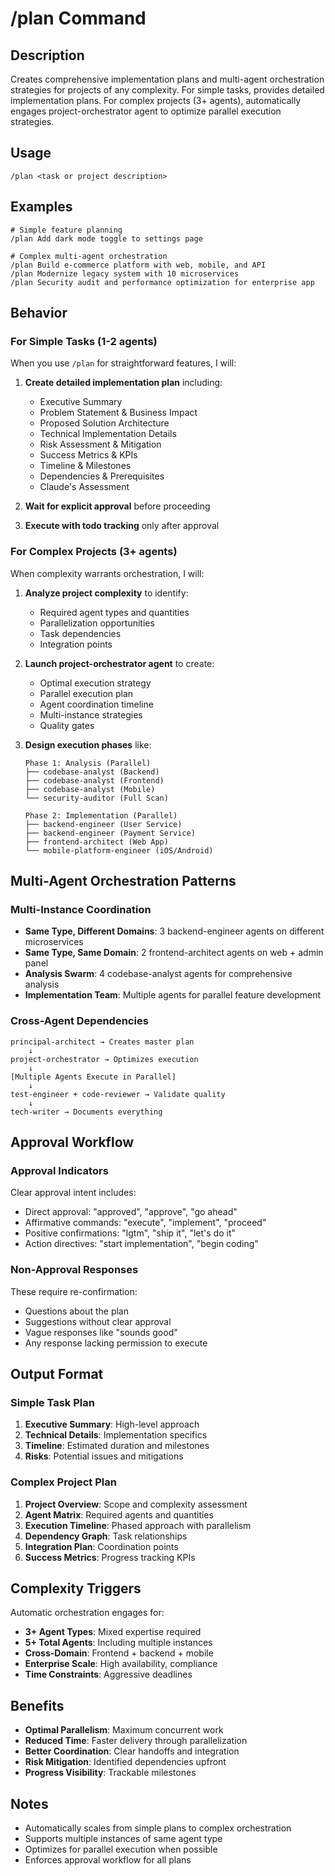 # /plan Command

## Description
Creates comprehensive implementation plans and multi-agent orchestration strategies for projects of any complexity. For simple tasks, provides detailed implementation plans. For complex projects (3+ agents), automatically engages project-orchestrator agent to optimize parallel execution strategies.

## Usage
```
/plan <task or project description>
```

## Examples
```
# Simple feature planning
/plan Add dark mode toggle to settings page

# Complex multi-agent orchestration
/plan Build e-commerce platform with web, mobile, and API
/plan Modernize legacy system with 10 microservices
/plan Security audit and performance optimization for enterprise app
```

## Behavior

### For Simple Tasks (1-2 agents)
When you use `/plan` for straightforward features, I will:

1. **Create detailed implementation plan** including:
   - Executive Summary
   - Problem Statement & Business Impact
   - Proposed Solution Architecture
   - Technical Implementation Details
   - Risk Assessment & Mitigation
   - Success Metrics & KPIs
   - Timeline & Milestones
   - Dependencies & Prerequisites
   - Claude's Assessment

2. **Wait for explicit approval** before proceeding
3. **Execute with todo tracking** only after approval

### For Complex Projects (3+ agents)
When complexity warrants orchestration, I will:

1. **Analyze project complexity** to identify:
   - Required agent types and quantities
   - Parallelization opportunities
   - Task dependencies
   - Integration points

2. **Launch project-orchestrator agent** to create:
   - Optimal execution strategy
   - Parallel execution plan
   - Agent coordination timeline
   - Multi-instance strategies
   - Quality gates

3. **Design execution phases** like:
   ```
   Phase 1: Analysis (Parallel)
   ├── codebase-analyst (Backend)
   ├── codebase-analyst (Frontend)
   ├── codebase-analyst (Mobile)
   └── security-auditor (Full Scan)
   
   Phase 2: Implementation (Parallel)
   ├── backend-engineer (User Service)
   ├── backend-engineer (Payment Service)
   ├── frontend-architect (Web App)
   └── mobile-platform-engineer (iOS/Android)
   ```

## Multi-Agent Orchestration Patterns

### Multi-Instance Coordination
- **Same Type, Different Domains**: 3 backend-engineer agents on different microservices
- **Same Type, Same Domain**: 2 frontend-architect agents on web + admin panel
- **Analysis Swarm**: 4 codebase-analyst agents for comprehensive analysis
- **Implementation Team**: Multiple agents for parallel feature development

### Cross-Agent Dependencies
```
principal-architect → Creates master plan
    ↓
project-orchestrator → Optimizes execution
    ↓
[Multiple Agents Execute in Parallel]
    ↓
test-engineer + code-reviewer → Validate quality
    ↓
tech-writer → Documents everything
```

## Approval Workflow

### Approval Indicators
Clear approval intent includes:
- Direct approval: "approved", "approve", "go ahead"
- Affirmative commands: "execute", "implement", "proceed"
- Positive confirmations: "lgtm", "ship it", "let's do it"
- Action directives: "start implementation", "begin coding"

### Non-Approval Responses
These require re-confirmation:
- Questions about the plan
- Suggestions without clear approval
- Vague responses like "sounds good"
- Any response lacking permission to execute

## Output Format

### Simple Task Plan
1. **Executive Summary**: High-level approach
2. **Technical Details**: Implementation specifics
3. **Timeline**: Estimated duration and milestones
4. **Risks**: Potential issues and mitigations

### Complex Project Plan
1. **Project Overview**: Scope and complexity assessment
2. **Agent Matrix**: Required agents and quantities
3. **Execution Timeline**: Phased approach with parallelism
4. **Dependency Graph**: Task relationships
5. **Integration Plan**: Coordination points
6. **Success Metrics**: Progress tracking KPIs

## Complexity Triggers
Automatic orchestration engages for:
- **3+ Agent Types**: Mixed expertise required
- **5+ Total Agents**: Including multiple instances
- **Cross-Domain**: Frontend + backend + mobile
- **Enterprise Scale**: High availability, compliance
- **Time Constraints**: Aggressive deadlines

## Benefits
- **Optimal Parallelism**: Maximum concurrent work
- **Reduced Time**: Faster delivery through parallelization
- **Better Coordination**: Clear handoffs and integration
- **Risk Mitigation**: Identified dependencies upfront
- **Progress Visibility**: Trackable milestones

## Notes
- Automatically scales from simple plans to complex orchestration
- Supports multiple instances of same agent type
- Optimizes for parallel execution when possible
- Enforces approval workflow for all plans
